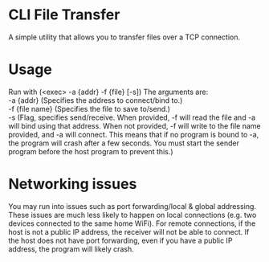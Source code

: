 # CLI File Transfer
A simple utility that allows you to transfer files over a TCP connection.

# Usage
Run with (\<exec\> -a {addr} -f {file} [-s])
The arguments are:\
-a {addr} (Specifies the address to connect/bind to.)\
-f {file name} (Specifies the file to save to/send.)\
-s (Flag, specifies send/receive. When provided, -f will read the file and -a will bind using that address. When not provided, -f will write to the file name provided, and -a will connect. This means that if no program is bound to -a, the program will crash after a few seconds. You must start the sender program before the host program to prevent this.)

# Networking issues
You may run into issues such as port forwarding/local & global addressing. These issues are much less likely to happen on local connections (e.g. two devices connected to the same home WiFi). For remote connections, if the host is not a public IP address, the receiver will not be able to connect. If the host does not have port forwarding, even if you have a public IP address, the program will likely crash.
